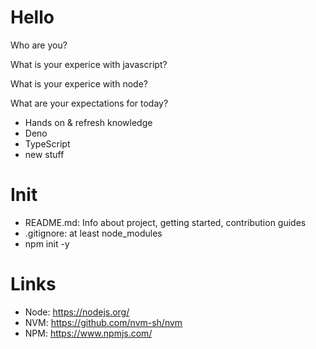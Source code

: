 # Hello

Who are you?

What is your experice with javascript?

What is your experice with node?

What are your expectations for today?

- Hands on & refresh knowledge
- Deno
- TypeScript
- new stuff

# Init

- README.md: Info about project, getting started, contribution guides
- .gitignore: at least node_modules
- npm init -y

# Links

- Node: https://nodejs.org/
- NVM: https://github.com/nvm-sh/nvm
- NPM: https://www.npmjs.com/
